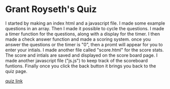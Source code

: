 # Grant Royseth's Quiz #

I started by making an index html and a javascript file.
I made some example questions in an array.
Then I made it possible to cycle the questions.
I made a timer function for the questions, along with a display for the timer.
I then made a check answer function and made a scoring system.
once you answer the questions or the timer is "0", then a promt will appear for you to enter your intials.
I made another file called "score.html" for the score stats.
The score and intials are saved and displayed on the score board page.
I made another javascript file ("js.js") to keep track of the scoreboard funtions.
Finally once you click the back button it brings you back to the quiz page.

[quiz link](https://groyseth.github.io/Quiz/ "Check it out!")
